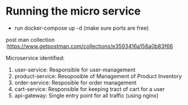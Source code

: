 # Running the micro service

- run docker-compose up -d (make sure ports are free)

post man collection :https://www.getpostman.com/collections/e3593416a156a0b83f66

Microservice identified:

1. user-service: Responsible for user-management
2. product-service: Resoposible of Management of Product Inventory
3. order-service: Resposible for order management
4. cart-service: Responsible for keeping tract of cart for a user
5. api-gateway: Single entry point for all traffic (using nginx)
